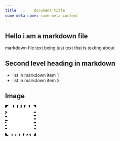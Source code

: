 ```yaml
---
title   :    document title    
some meta name: some meta content
---
```


## Hello i am a markdown file

markdown file text being just text that is texting about


## Second level heading in markdown

- list in markdown item 1
- list in markdown item 2

## Image

![](square.png)